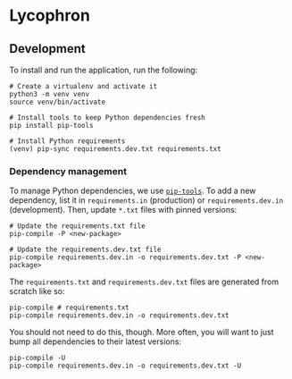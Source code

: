 # Lycophron

## Development

To install and run the application, run the following:

```shell
# Create a virtualenv and activate it
python3 -m venv venv
source venv/bin/activate

# Install tools to keep Python dependencies fresh
pip install pip-tools

# Install Python requirements
(venv) pip-sync requirements.dev.txt requirements.txt
```

### Dependency management

To manage Python dependencies, we use [`pip-tools`](https://github.com/jazzband/pip-tools). To add a new dependency,
list it in `requirements.in` (production) or `requirements.dev.in` (development). Then, update `*.txt` files
with pinned versions:

```shell
# Update the requirements.txt file
pip-compile -P <new-package>

# Update the requirements.dev.txt file
pip-compile requirements.dev.in -o requirements.dev.txt -P <new-package>
```

The `requirements.txt` and `requirements.dev.txt` files are generated from scratch like so:

```shell
pip-compile # requirements.txt
pip-compile requirements.dev.in -o requirements.dev.txt
```

You should not need to do this, though. More often, you will want to just bump all dependencies to their latest
versions:

```shell
pip-compile -U
pip-compile requirements.dev.in -o requirements.dev.txt -U
```
